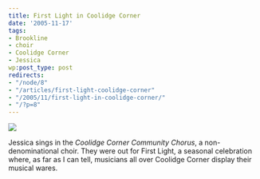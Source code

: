 ```yaml
---
title: First Light in Coolidge Corner
date: '2005-11-17'
tags:
- Brookline
- choir
- Coolidge Corner
- Jessica
wp:post_type: post
redirects:
- "/node/8"
- "/articles/first-light-coolidge-corner"
- "/2005/11/first-light-in-coolidge-corner/"
- "/?p=8"
---
```


[ ![](http://static.flickr.com/33/64366077_66cb91b97a_m.jpg) ](http://www.flickr.com/photo_zoom.gne?id=64366077&size=l)

Jessica sings in the _Coolidge Corner Community Chorus_, a non-denominational choir. They were out for First Light, a seasonal celebration where, as far as I can tell, musicians all over Coolidge Corner display their musical wares.
